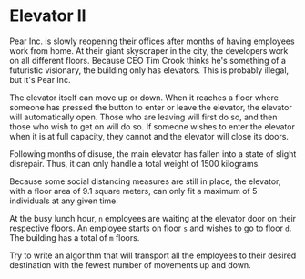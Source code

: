 # Elevator II

Pear Inc. is slowly reopening their offices after months of having
employees work from home. At their giant skyscraper in the city, the
developers work on all different floors. Because CEO Tim Crook thinks
he's something of a futuristic visionary, the building only has
elevators. This is probably illegal, but it's Pear Inc.

The elevator itself can move up or down. When it reaches a floor where
someone has pressed the button to enter or leave the elevator, the
elevator will automatically open. Those who are leaving will first do
so, and then those who wish to get on will do so. If someone wishes to
enter the elevator when it is at full capacity, they cannot and the
elevator will close its doors.

Following months of disuse, the main elevator has fallen into a state of
slight disrepair. Thus, it can only handle a total weight of 1500
kilograms.

Because some social distancing measures are still in place, the
elevator, with a floor area of 9.1 square meters, can only fit a maximum
of 5 individuals at any given time.

At the busy lunch hour, `n` employees are waiting at the elevator door
on their respective floors. An employee starts on floor `s` and wishes
to go to floor `d`. The building has a total of `m` floors.

Try to write an algorithm that will transport all the employees to their
desired destination with the fewest number of movements up and down.
